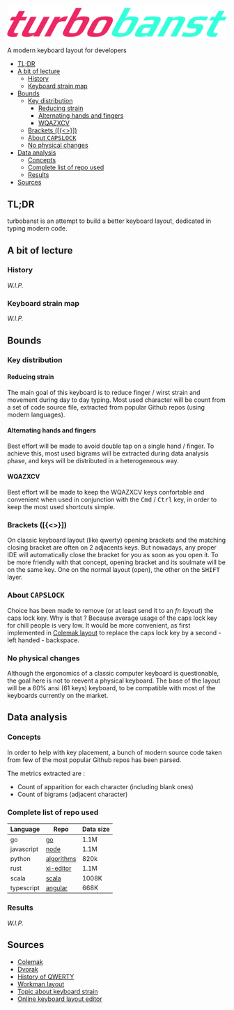 ![logo](logo.png)

A modern keyboard layout for developers

- [TL;DR](#tldr)
- [A bit of lecture](#a-bit-of-lecture)
  - [History](#history)
  - [Keyboard strain map](#keyboard-strain-map)
- [Bounds](#bounds)
  - [Key distribution](#key-distribution)
    - [Reducing strain](#reducing-strain)
    - [Alternating hands and fingers](#alternating-hands-and-fingers)
    - [WQAZXCV](#wqazxcv)
  - [Brackets ([{<>}])](#brackets)
  - [About <kbd>CAPSLOCK</kbd>](#about-kbdcapslockkbd)
  - [No physical changes](#no-physical-changes)
- [Data analysis](#data-analysis)
  - [Concepts](#concepts)
  - [Complete list of repo used](#complete-list-of-repo-used)
  - [Results](#results)
- [Sources](#sources)

## TL;DR

turbobanst is an attempt to build a better keyboard layout, dedicated in typing modern code.

## A bit of lecture

### History

*W.I.P.*

### Keyboard strain map

*W.I.P.*

## Bounds

### Key distribution

#### Reducing strain

The main goal of this keyboard is to reduce finger / wirst strain and movement during day to day typing. Most used character will be count from a set of code source file, extracted from popular Github repos (using modern languages). 

#### Alternating hands and fingers

Best effort will be made to avoid double tap on a single hand / finger. To achieve this, most used bigrams will be extracted during data analysis phase, and keys will be distributed in a heterogeneous way.

#### WQAZXCV

Best effort will be made to keep the WQAZXCV keys confortable and convenient when used in conjunction with the <kbd>Cmd</kbd> / <kbd>Ctrl</kbd> key, in order to keep the most used shortcuts simple.

### Brackets ([{<>}])

On classic keyboard layout (like qwerty) opening brackets and the matching closing bracket are often on 2 adjacents keys. But nowadays, any proper IDE will automatically close the bracket for you as soon as you open it. To be more friendly with that concept, opening bracket and its soulmate will be on the same key. One on the normal layout (open), the other on the <kbd>SHIFT</kbd> layer.

### About <kbd>CAPSLOCK</kbd>

Choice has been made to remove (or at least send it to an *fn layout*) the caps lock key. Why is that ? Because average usage of the caps lock key for chill people is very low. It would be more convenient, as first implemented in [Colemak layout](https://colemak.com) to replace the caps lock key by a second - left handed - backspace.

### No physical changes

Although the ergonomics of a classic computer keyboard is questionable, the goal here is not to reevent a physical keyboard. The base of the layout will be a 60% ansi (61 keys) keyboard, to be compatible with most of the keyboards currently on the market.

## Data analysis

### Concepts

In order to help with key placement, a bunch of modern source code taken from few of the most popular Github repos has been parsed. 

The metrics extracted are :

- Count of apparition for each character (including blank ones)
- Count of  bigrams (adjacent character)

### Complete list of repo used

| Language   | Repo                                                                          | Data size |
| ---------- | ----------------------------------------------------------------------------- | --------- |
| go         | [go](https://github.com/golang/go)                                            | 1.1M      |
| javascript | [node](https://github.com/nodejs/node)                                        | 1.1M      |
| python     | [algorithms](https://github.com/keon/algorithms)                              | 820k      |
| rust       | [xi-editor](https://github.com/xi-editor/xi-editor/tree/master/rust/rope/src) | 1.1M      |
| scala      | [scala](https://github.com/scala/scala)                                       | 1008K     |
| typescript | [angular](https://github.com/angular/angular)                                 | 668K      |

### Results

*W.I.P.*

## Sources

- [Colemak](https://colemak.com)
- [Dvorak](https://www.dvorak-keyboard.com)
- [History of QWERTY](https://en.wikipedia.org/wiki/QWERTY#History)
- [Workman layout](https://workmanlayout.org)
- [Topic about keyboard strain](https://geekhack.org/index.php?topic=82183.0)
- [Online keyboard layout editor](http://www.keyboard-layout-editor.com)